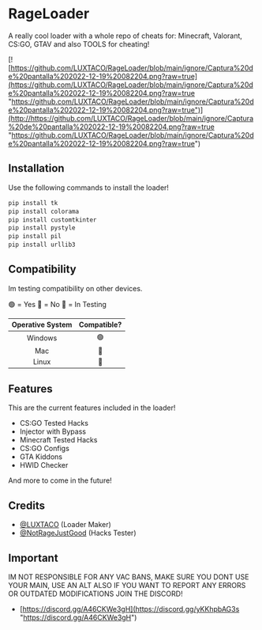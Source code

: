 # RageLoader
A really cool loader with a whole repo of cheats for: Minecraft, Valorant, CS:GO, GTAV and also TOOLS for cheating! 

[![https://github.com/LUXTACO/RageLoader/blob/main/ignore/Captura%20de%20pantalla%202022-12-19%20082204.png?raw=true](https://github.com/LUXTACO/RageLoader/blob/main/ignore/Captura%20de%20pantalla%202022-12-19%20082204.png?raw=true "https://github.com/LUXTACO/RageLoader/blob/main/ignore/Captura%20de%20pantalla%202022-12-19%20082204.png?raw=true")](http://https://github.com/LUXTACO/RageLoader/blob/main/ignore/Captura%20de%20pantalla%202022-12-19%20082204.png?raw=true "https://github.com/LUXTACO/RageLoader/blob/main/ignore/Captura%20de%20pantalla%202022-12-19%20082204.png?raw=true")
##  Installation
Use the following commands to install the loader!
```python
pip install tk
pip install colorama
pip install customtkinter
pip install pystyle
pip install pil
pip install urllib3
```
## Compatibility

Im testing compatibility on other devices.

🟢 = Yes
🔴 = No
🚧 = In Testing

|  Operative System|  Compatible? |
| :------------: | :------------: |
| Windows |🟢 |
|  Mac |  🚧 |
| Linux  |  🚧 |

## Features

This are the current features included in the loader!

- CS:GO Tested Hacks
- Injector with Bypass
- Minecraft Tested Hacks
- CS:GO Configs
- GTA Kiddons
- HWID Checker

And more to come in the future!

## Credits

- [@LUXTACO](https://github.com/LUXTACO "@LUXTACO") (Loader Maker)
- [@NotRageJustGood](https://cheater.fun/user/NotRageJustGood/) (Hacks Tester)

## Important

IM NOT RESPONSIBLE FOR ANY VAC BANS, MAKE SURE YOU DONT USE YOUR MAIN, USE AN ALT ALSO IF YOU WANT TO REPORT ANY ERRORS OR OUTDATED MODIFICATIONS JOIN THE DISCORD! 

- [https://discord.gg/A46CKWe3gH](https://discord.gg/yKKhpbAG3s "https://discord.gg/A46CKWe3gH")
